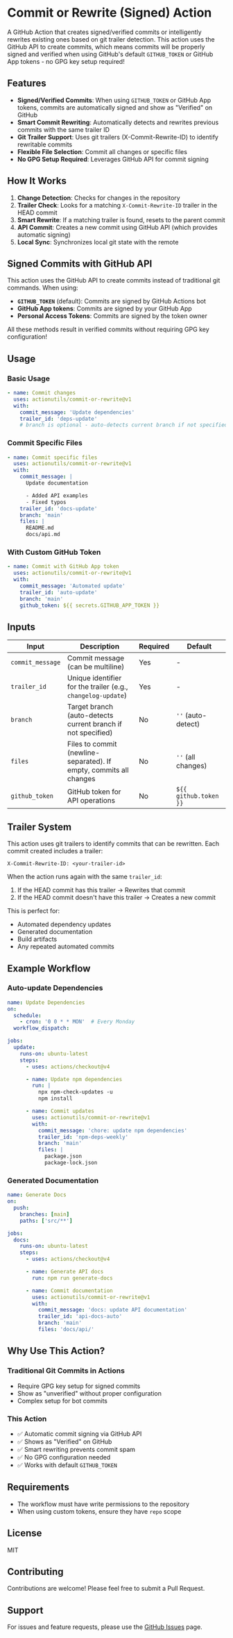 # Commit or Rewrite (Signed) Action

A GitHub Action that creates signed/verified commits or intelligently rewrites existing ones based on git trailer detection. This action uses the GitHub API to create commits, which means commits will be properly signed and verified when using GitHub's default `GITHUB_TOKEN` or GitHub App tokens - no GPG key setup required!

## Features

- **Signed/Verified Commits**: When using `GITHUB_TOKEN` or GitHub App tokens, commits are automatically signed and show as "Verified" on GitHub
- **Smart Commit Rewriting**: Automatically detects and rewrites previous commits with the same trailer ID
- **Git Trailer Support**: Uses git trailers (X-Commit-Rewrite-ID) to identify rewritable commits
- **Flexible File Selection**: Commit all changes or specific files
- **No GPG Setup Required**: Leverages GitHub API for commit signing

## How It Works

1. **Change Detection**: Checks for changes in the repository
2. **Trailer Check**: Looks for a matching `X-Commit-Rewrite-ID` trailer in the HEAD commit
3. **Smart Rewrite**: If a matching trailer is found, resets to the parent commit
4. **API Commit**: Creates a new commit using GitHub API (which provides automatic signing)
5. **Local Sync**: Synchronizes local git state with the remote

## Signed Commits with GitHub API

This action uses the GitHub API to create commits instead of traditional git commands. When using:
- **`GITHUB_TOKEN`** (default): Commits are signed by GitHub Actions bot
- **GitHub App tokens**: Commits are signed by your GitHub App
- **Personal Access Tokens**: Commits are signed by the token owner

All these methods result in verified commits without requiring GPG key configuration!

## Usage

### Basic Usage

```yaml
- name: Commit changes
  uses: actionutils/commit-or-rewrite@v1
  with:
    commit_message: 'Update dependencies'
    trailer_id: 'deps-update'
    # branch is optional - auto-detects current branch if not specified
```

### Commit Specific Files

```yaml
- name: Commit specific files
  uses: actionutils/commit-or-rewrite@v1
  with:
    commit_message: |
      Update documentation

      - Added API examples
      - Fixed typos
    trailer_id: 'docs-update'
    branch: 'main'
    files: |
      README.md
      docs/api.md
```

### With Custom GitHub Token

```yaml
- name: Commit with GitHub App token
  uses: actionutils/commit-or-rewrite@v1
  with:
    commit_message: 'Automated update'
    trailer_id: 'auto-update'
    branch: 'main'
    github_token: ${{ secrets.GITHUB_APP_TOKEN }}
```

## Inputs

| Input | Description | Required | Default |
|-------|-------------|----------|---------|
| `commit_message` | Commit message (can be multiline) | Yes | - |
| `trailer_id` | Unique identifier for the trailer (e.g., `changelog-update`) | Yes | - |
| `branch` | Target branch (auto-detects current branch if not specified) | No | `''` (auto-detect) |
| `files` | Files to commit (newline-separated). If empty, commits all changes | No | `''` (all changes) |
| `github_token` | GitHub token for API operations | No | `${{ github.token }}` |

## Trailer System

This action uses git trailers to identify commits that can be rewritten. Each commit created includes a trailer:

```
X-Commit-Rewrite-ID: <your-trailer-id>
```

When the action runs again with the same `trailer_id`:
1. If the HEAD commit has this trailer → Rewrites that commit
2. If the HEAD commit doesn't have this trailer → Creates a new commit

This is perfect for:
- Automated dependency updates
- Generated documentation
- Build artifacts
- Any repeated automated commits

## Example Workflow

### Auto-update Dependencies

```yaml
name: Update Dependencies
on:
  schedule:
    - cron: '0 0 * * MON'  # Every Monday
  workflow_dispatch:

jobs:
  update:
    runs-on: ubuntu-latest
    steps:
      - uses: actions/checkout@v4

      - name: Update npm dependencies
        run: |
          npx npm-check-updates -u
          npm install

      - name: Commit updates
        uses: actionutils/commit-or-rewrite@v1
        with:
          commit_message: 'chore: update npm dependencies'
          trailer_id: 'npm-deps-weekly'
          branch: 'main'
          files: |
            package.json
            package-lock.json
```

### Generated Documentation

```yaml
name: Generate Docs
on:
  push:
    branches: [main]
    paths: ['src/**']

jobs:
  docs:
    runs-on: ubuntu-latest
    steps:
      - uses: actions/checkout@v4

      - name: Generate API docs
        run: npm run generate-docs

      - name: Commit documentation
        uses: actionutils/commit-or-rewrite@v1
        with:
          commit_message: 'docs: update API documentation'
          trailer_id: 'api-docs-auto'
          branch: 'main'
          files: 'docs/api/'
```

## Why Use This Action?

### Traditional Git Commits in Actions
- Require GPG key setup for signed commits
- Show as "unverified" without proper configuration
- Complex setup for bot commits

### This Action
- ✅ Automatic commit signing via GitHub API
- ✅ Shows as "Verified" on GitHub
- ✅ Smart rewriting prevents commit spam
- ✅ No GPG configuration needed
- ✅ Works with default `GITHUB_TOKEN`

## Requirements

- The workflow must have write permissions to the repository
- When using custom tokens, ensure they have `repo` scope

## License

MIT

## Contributing

Contributions are welcome! Please feel free to submit a Pull Request.

## Support

For issues and feature requests, please use the [GitHub Issues](https://github.com/actionutils/commit-or-rewrite/issues) page.
